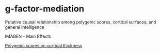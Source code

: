 # g-factor-mediation
Putative causal relationship among polygenic scores, cortical surfaces, and general intelligence

IMAGEN - Main Effects

[Polygenic scores on cortical thickness](http://htmlpreview.github.io/?https://github.com/bobvogel/g-factor-mediation/blob/master/IMAGEN_MAINEFFECT_CT/ALL_tstat_con1_thickness.html)


